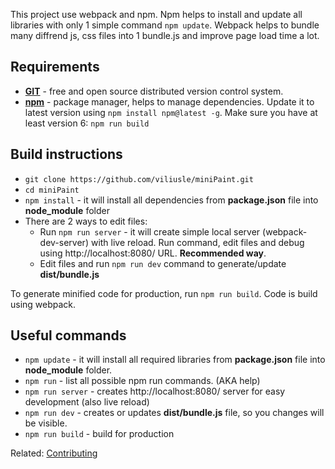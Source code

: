 This project use webpack and npm. Npm helps to install and update all libraries with only 1 simple command `npm update`. Webpack helps to bundle many diffrend js, css files into 1 bundle.js and improve page load time a lot.

## Requirements

- **[GIT](https://git-scm.com/downloads)** - free and open source distributed version control system.
- **[npm](https://nodejs.org/)** - package manager, helps to manage dependencies. Update it to latest version using `npm install npm@latest -g`. Make sure you have at least version 6: `npm run build`

## Build instructions

- `git clone https://github.com/viliusle/miniPaint.git`
- `cd miniPaint`
- `npm install` - it will install all dependencies from **package.json** file into **node_module** folder
- There are 2 ways to edit files:
  - Run `npm run server` - it will create simple local server (webpack-dev-server) with live reload. Run command, edit files and debug using http://localhost:8080/ URL. **Recommended way**.
  - Edit files and run `npm run dev` command to generate/update **dist/bundle.js**

To generate minified code for production, run `npm run build`.
Code is build using webpack.

## Useful commands

- `npm update` - it will install all required libraries from **package.json** file into **node_module** folder.
- `npm run` - list all possible npm run commands. (AKA help)
- `npm run server` - creates http://localhost:8080/ server for easy development (also live reload)
- `npm run dev` - creates or updates **dist/bundle.js** file, so you changes will be visible.
- `npm run build` - build for production

Related: [Contributing](/viliusle/miniPaint/wiki/Contributing)